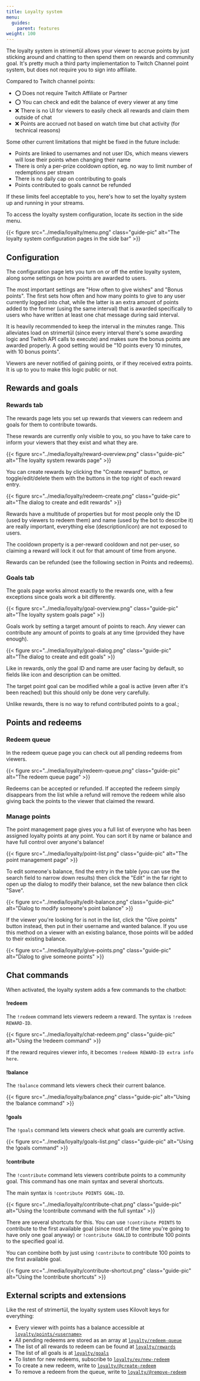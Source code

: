 ```yaml
---
title: Loyalty system
menu:
  guides:
    parent: features
weight: 100
---
```


The loyalty system in strimertül allows your viewer to accrue points by just sticking around and chatting to then spend them on rewards and community goal. It's pretty much a third party implementation to Twitch Channel point system, but does not require you to sign into affiliate.

Compared to Twitch channel points:

- ⭕ Does not require Twitch Affiliate or Partner
- ⭕ You can check and edit the balance of every viewer at any time
- ❌ There is no UI for viewers to easily check all rewards and claim them outside of chat
- ❌ Points are accrued not based on watch time but chat activity (for technical reasons)

Some other current limitations that might be fixed in the future include:

- Points are linked to usernames and not user IDs, which means viewers will lose their points when changing their name
- There is only a per-prize cooldown option, eg. no way to limit number of redemptions per stream
- There is no daily cap on contributing to goals
- Points contributed to goals cannot be refunded

If these limits feel acceptable to you, here's how to set the loyalty system up and running in your streams.

To access the loyalty system configuration, locate its section in the side menu.

{{< figure src="../media/loyalty/menu.png" class="guide-pic" alt="The loyalty system configuration pages in the side bar" >}}

## Configuration

The configuration page lets you turn on or off the entire loyalty system, along some settings on how points are awarded to users.

The most important settings are "How often to give wishes" and "Bonus points". The first sets how often and how many points to give to any user currently logged into chat, while the latter is an extra amount of points added to the former (using the same interval) that is awarded specifically to users who have written at least one chat message during said interval.

It is heavily recommended to keep the interval in the minutes range. This alleviates load on strimertül (since every interval there's some awarding logic and Twitch API calls to execute) and makes sure the bonus points are awarded properly. A good setting would be "10 points every 10 minutes, with 10 bonus points".

Viewers are never notified of gaining points, or if they received extra points. It is up to you to make this logic public or not.

## Rewards and goals

### Rewards tab

The rewards page lets you set up rewards that viewers can redeem and goals for them to contribute towards.

These rewards are currently only visible to you, so you have to take care to inform your viewers that they exist and what they are.

{{< figure src="../media/loyalty/reward-overview.png" class="guide-pic" alt="The loyalty system rewards page" >}}

You can create rewards by clicking the "Create reward" button, or toggle/edit/delete them with the buttons in the top right of each reward entry.

{{< figure src="../media/loyalty/redeem-create.png" class="guide-pic" alt="The dialog to create and edit rewards" >}}

Rewards have a multitude of properties but for most people only the ID (used by viewers to redeem them) and name (used by the bot to describe it) are really important, everything else (description/icon) are not exposed to users.

The cooldown property is a per-reward cooldown and not per-user, so claiming a reward will lock it out for that amount of time from anyone.

Rewards can be refunded (see the following section in Points and redeems).

### Goals tab

The goals page works almost exactly to the rewards one, with a few exceptions since goals work a bit differently.

{{< figure src="../media/loyalty/goal-overview.png" class="guide-pic" alt="The loyalty system goals page" >}}

Goals work by setting a target amount of points to reach. Any viewer can contribute any amount of points to goals at any time (provided they have enough).

{{< figure src="../media/loyalty/goal-dialog.png" class="guide-pic" alt="The dialog to create and edit goals" >}}

Like in rewards, only the goal ID and name are user facing by default, so fields like icon and description can be omitted.

The target point goal can be modified while a goal is active (even after it's been reached) but this should only be done very carefully.

Unlike rewards, there is no way to refund contributed points to a goal.;

## Points and redeems

### Redeem queue

In the redeem queue page you can check out all pending redeems from viewers.

{{< figure src="../media/loyalty/redeem-queue.png" class="guide-pic" alt="The redeem queue page" >}}

Redeems can be accepted or refunded. If accepted the redeem simply disappears from the list while a refund will remove the redeem while also giving back the points to the viewer that claimed the reward.

### Manage points

The point management page gives you a full list of everyone who has been assigned loyalty points at any point. You can sort it by name or balance and have full control over anyone's balance!

{{< figure src="../media/loyalty/point-list.png" class="guide-pic" alt="The point management page" >}}

To edit someone's balance, find the entry in the table (you can use the search field to narrow down results) then click the "Edit" in the far right to open up the dialog to modify their balance, set the new balance then click "Save".

{{< figure src="../media/loyalty/edit-balance.png" class="guide-pic" alt="Dialog to modify someone's point balance" >}}

If the viewer you're looking for is not in the list, click the "Give points" button instead, then put in their username and wanted balance. If you use this method on a viewer with an existing balance, those points will be added to their existing balance.

{{< figure src="../media/loyalty/give-points.png" class="guide-pic" alt="Dialog to give someone points" >}}

## Chat commands

When activated, the loyalty system adds a few commands to the chatbot:

#### !redeem

The `!redeem` command lets viewers redeem a reward. The syntax is `!redeem REWARD-ID`.

{{< figure src="../media/loyalty/chat-redeem.png" class="guide-pic" alt="Using the !redeem command" >}}

If the reward requires viewer info, it becomes `!redeem REWARD-ID extra info here`.

#### !balance

The `!balance` command lets viewers check their current balance.

{{< figure src="../media/loyalty/balance.png" class="guide-pic" alt="Using the !balance command" >}}

#### !goals

The `!goals` command lets viewers check what goals are currently active.

{{< figure src="../media/loyalty/goals-list.png" class="guide-pic" alt="Using the !goals command" >}}

#### !contribute

The `!contribute` command lets viewers contribute points to a community goal. This command has one main syntax and several shortcuts.

The main syntax is `!contribute POINTS GOAL-ID`.

{{< figure src="../media/loyalty/contribute-chat.png" class="guide-pic" alt="Using the !contribute command with the full syntax" >}}

There are several shortcuts for this. You can use `!contribute POINTS` to contribute to the first available goal (since most of the time you're going to have only one goal anyway) or `!contribute GOALID` to contribute 100 points to the specified goal id.

You can combine both by just using `!contribute` to contribute 100 points to the first available goal.

{{< figure src="../media/loyalty/contribute-shortcut.png" class="guide-pic" alt="Using the !contribute shortcuts" >}}

## External scripts and extensions

Like the rest of strimertül, the loyalty system uses Kilovolt keys for everything:

- Every viewer with points has a balance accessible at [`loyalty/points/<username>`](/api/v31/#loyaltypointsuser)
- All pending redeems are stored as an array at [`loyalty/redeem-queue`](/api/v31/#loyaltyredeem-queue)
- The list of all rewards to redeem can be found at [`loyalty/rewards`](/api/v31/#loyaltyrewards)
- The list of all goals is at [`loyalty/goals`](/api/v31/#loyaltygoals)
- To listen for new redeems, subscribe to [`loyalty/ev/new-redeem`](/api/v31/#loyaltyevnew-redeem)
- To create a new redeem, write to [`loyalty/@create-redeem`](/api/v31/#loyaltycreate-redeem)
- To remove a redeem from the queue, write to [`loyalty/@remove-redeem`](/api/v31/#loyaltyremove-redeem)
